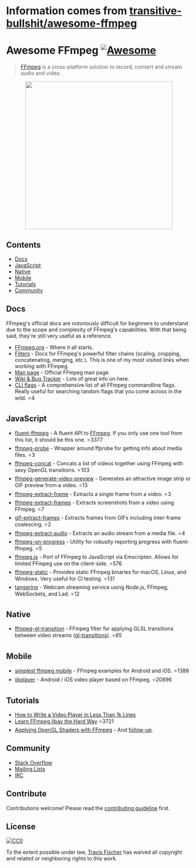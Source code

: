 # Information comes from [transitive-bullshit/awesome-ffmpeg](https://github.com/transitive-bullshit/awesome-ffmpeg)
# Awesome FFmpeg [![Awesome](https://awesome.re/badge.svg)](https://awesome.re)

> [FFmpeg](http://ffmpeg.org) is a cross-platform solution to record, convert and stream audio and video.

<p align="center">
  <img width="400" src="https://cdn.rawgit.com/transitive-bullshit/awesome-ffmpeg/master/ffmpeg-logo.svg">
</p>


## Contents

- [Docs](#docs)
- [JavaScript](#javascript)
- [Native](#native)
- [Mobile](#mobile)
- [Tutorials](#tutorials)
- [Community](#community)


## Docs

FFmpeg's official docs are notoriously difficult for beginners to understand due to the scope and complexity of FFmpeg's capabilities. With that being said, they're still very useful as a reference.

- [FFmpeg.org](http://ffmpeg.org) - Where it all starts.
- [Filters](https://ffmpeg.org/ffmpeg-filters.html) - Docs for FFmpeg's powerful filter chains (scaling, cropping, concatenating, merging, etc.). This is one of my most visited links when working with FFmpeg.
- [Man page](https://man.cx/ffmpeg) - Official FFmpeg man page.
- [Wiki & Bug Tracker](https://trac.ffmpeg.org) - Lots of great info on here.
- [CLI flags](https://github.com/transitive-bullshit/ffmpeg-cli-flags/blob/master/readme.md) - A comprehensive list of all FFmpeg commandline flags. Really useful for searching random flags that you come across in the wild. :star:4


## JavaScript

- [fluent-ffmpeg](https://github.com/fluent-ffmpeg/node-fluent-ffmpeg) - A fluent API to [FFmpeg](http://www.ffmpeg.org). If you only use one tool from this list, it should be this one. :star:3377
- [ffmpeg-probe](https://github.com/transitive-bullshit/ffmpeg-probe) - Wrapper around ffprobe for getting info about media files. :star:3
- [ffmpeg-concat](https://github.com/transitive-bullshit/ffmpeg-concat) - Concats a list of videos together using FFmpeg with sexy OpenGL transitions. :star:103
- [ffmpeg-generate-video-preview](https://github.com/transitive-bullshit/ffmpeg-generate-video-preview) - Generates an attractive image strip or GIF preview from a video. :star:13
- [ffmpeg-extract-frame](https://github.com/transitive-bullshit/ffmpeg-extract-frame) - Extracts a single frame from a video. :star:3
- [ffmpeg-extract-frames](https://github.com/transitive-bullshit/ffmpeg-extract-frames) - Extracts screenshots from a video using FFmpeg. :star:7
- [gif-extract-frames](https://github.com/transitive-bullshit/gif-extract-frames) - Extracts frames from GIFs including inter-frame coalescing. :star:2
- [ffmpeg-extract-audio](https://github.com/transitive-bullshit/ffmpeg-extract-audio) - Extracts an audio stream from a media file. :star:4
- [ffmpeg-on-progress](https://github.com/transitive-bullshit/ffmpeg-on-progress) - Utility for robustly reporting progress with fluent-ffmpeg. :star:5
- [ffmpeg.js](https://github.com/Kagami/ffmpeg.js) - Port of FFmpeg to JavaScript via Emscripten. Allows for limited FFmpeg use on the client-side. :star:576
- [ffmpeg-static](https://github.com/eugeneware/ffmpeg-static) - Provides static FFmpeg binaries for macOS, Linux, and Windows. Very useful for CI testing. :star:131
- [tangerine](https://github.com/niftylettuce/tangerine) - Webcam streaming service using Node.js, FFmpeg, WebSockets, and Lad. :star:12


## Native

- [ffmpeg-gl-transition](https://github.com/transitive-bullshit/ffmpeg-gl-transition) - FFmpeg filter for applying GLSL transitions between video streams ([gl-transitions](https://gl-transitions.com/)). :star:85


## Mobile

- [simplest ffmpeg mobile](https://github.com/leixiaohua1020/simplest_ffmpeg_mobile) - FFmpeg examples for Android and iOS. :star:1388
- [ijkplayer](https://github.com/Bilibili/ijkplayer) - Android / iOS video player based on FFmpeg. :star:20896


## Tutorials

- [How to Write a Video Player in Less Than 1k Lines](http://dranger.com/ffmpeg)
- [Learn FFmpeg libav the Hard Way](https://github.com/leandromoreira/ffmpeg-libav-tutorial) :star:3721
- [Applying OpenGL Shaders with FFmpeg](https://nervous.io/ffmpeg/opengl/2017/01/31/ffmpeg-opengl) - And [follow-up](https://nervous.io/ffmpeg/opengl/2017/05/15/ffmpeg-pbo-yuv).


## Community

- [Stack Overflow](https://superuser.com/questions/tagged/ffmpeg)
- [Mailing Lists](https://www.ffmpeg.org/contact.html#MailingLists)
- [IRC](https://www.ffmpeg.org/contact.html#IRCChannels)


## Contribute

Contributions welcome! Please read the [contributing guideline](contributing.md) first.


## License

[![CC0](http://mirrors.creativecommons.org/presskit/buttons/88x31/svg/cc-zero.svg)](http://creativecommons.org/publicdomain/zero/1.0)

To the extent possible under law, [Travis Fischer](https://github.com/transitive-bullshit) has waived all copyright and related or neighboring rights to this work.

